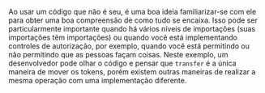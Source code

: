 Ao usar um código que não é seu, é uma boa ideia familiarizar-se com ele para obter uma boa compreensão de como tudo se encaixa. Isso pode ser particularmente importante quando há vários níveis de importações (suas importações têm importações) ou quando você está implementando controles de autorização, por exemplo, quando você está permitindo ou não permitindo que as pessoas façam coisas. Neste exemplo, um desenvolvedor pode olhar o código e pensar que `transfer` é a única maneira de mover os tokens, porém existem outras maneiras de realizar a mesma operação com uma implementação diferente.